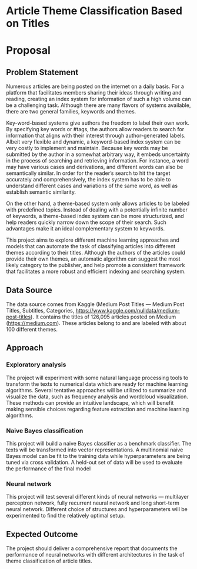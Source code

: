 # Article Theme Classification Based on Titles
# Proposal

## Problem Statement

Numerous articles are being posted on the internet on a daily basis. For a platform that facilitates members sharing their ideas through writing and reading, creating an index system for information of such a high volume can be a challenging task. Although there are many flavors of systems available, there are two general families, keywords and themes.

Key-word-based systems give authors the freedom to label their own work. By specifying key words or #tags, the authors allow readers to search for information that aligns with their interest through author-generated labels. Albeit very flexible and dynamic, a keyword-based index system can be very costly to implement and maintain. Because key words may be submitted by the author in a somewhat arbitrary way, it embeds uncertainty in the process of searching and retrieving information. For instance, a word may have various cases and derivations, and different words can also be semantically similar. In order for the reader’s search to hit the target accurately and comprehensively, the index system has to be able to understand different cases and variations of the same word, as well as establish semantic similarity.

On the other hand, a theme-based system only allows articles to be labeled with predefined topics. Instead of dealing with a potentially infinite number of keywords, a theme-based index system can be more structurized, and help readers quickly narrow down the scope of their search. Such advantages make it an ideal complementary system to keywords.

This project aims to explore different machine learning approaches and models that can automate the task of classifying articles into different themes according to their titles. Although the authors of the articles could provide their own themes, an automatic algorithm can suggest the most likely category to the publisher, and help promote a consistent framework that facilitates a more robust and efficient indexing and searching system.

## Data Source

The data source comes from Kaggle (Medium Post Titles — Medium Post Titles, Subtitles, Categories, https://www.kaggle.com/nulldata/medium-post-titles). It contains the titles of 126,095 articles posted on Medium (https://medium.com). These articles belong to and are labeled with about 100 different themes.

## Approach

### Exploratory analysis

The project will experiment with some natural language processing tools to transform the texts to numerical data which are ready for machine learning algorithms. Several tentative approaches will be utilized to summarize and visualize the data, such as frequency analysis and wordcloud visualization. These methods can provide an intuitive landscape, which will benefit making sensible choices regarding feature extraction and machine learning algorithms.

### Naive Bayes classification

This project will build a naive Bayes classifier as a benchmark classifier. The texts will be transformed into vector representations. A multinomial naive Bayes model can be fit to the training data while hyperparameters are being tuned via cross validation. A held-out set of data will be used to evaluate the performance of the final model

### Neural network

This project will test several different kinds of neural networks — multilayer perceptron network, fully recurrent neural network and long short-term neural network. Different choice of structures and hyperparameters will be experimented to find the relatively optimal setup.

## Expected Outcome

The project should deliver a comprehensive report that documents the performance of neural networks with different architectures in the task of theme classification of article titles. 
